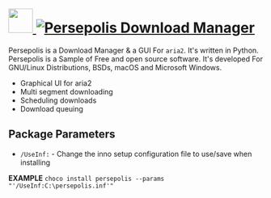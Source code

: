 # [<img src="https://cdn.rawgit.com/AdmiringWorm/chocolatey-packages/60cdba448364aed152ef33289320abca8b713f34/icons/48x48.png" height="48" width="48" /> ![Persepolis Download Manager](https://img.shields.io/chocolatey/v/persepolis.svg?label=Persepolis%20Download%20Manager&style=for-the-badge)](https://chocolatey.org/packages/persepolis)

Persepolis is a Download Manager & a GUI For `aria2`. It's written in Python. Persepolis is a Sample of Free and open source software. It's developed For GNU/Linux Distributions, BSDs, macOS and Microsoft Windows.

- Graphical UI for aria2
- Multi segment downloading
- Scheduling downloads
- Download queuing

## Package Parameters
- `/UseInf:` - Change the inno setup configuration file to use/save when installing

**EXAMPLE**
`choco install persepolis --params "'/UseInf:C:\persepolis.inf'"`
